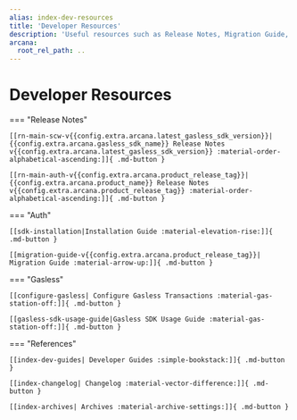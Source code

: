 ```yaml
---
alias: index-dev-resources
title: 'Developer Resources'
description: 'Useful resources such as Release Notes, Migration Guide, and other references useful for Web3 app developers trying to integrate with Arcana Auth.'
arcana:
  root_rel_path: ..
---
```


# Developer Resources

=== "Release Notes"

    [[rn-main-scw-v{{config.extra.arcana.latest_gasless_sdk_version}}|{{config.extra.arcana.gasless_sdk_name}} Release Notes v{{config.extra.arcana.latest_gasless_sdk_version}} :material-order-alphabetical-ascending:]]{ .md-button }

    [[rn-main-auth-v{{config.extra.arcana.product_release_tag}}| {{config.extra.arcana.product_name}} Release Notes v{{config.extra.arcana.product_release_tag}} :material-order-alphabetical-ascending:]]{ .md-button }

=== "Auth"

    [[sdk-installation|Installation Guide :material-elevation-rise:]]{ .md-button }

    [[migration-guide-v{{config.extra.arcana.product_release_tag}}| Migration Guide :material-arrow-up:]]{ .md-button }

=== "Gasless"

    [[configure-gasless| Configure Gasless Transactions :material-gas-station-off:]]{ .md-button }

    [[gasless-sdk-usage-guide|Gasless SDK Usage Guide :material-gas-station-off:]]{ .md-button }

=== "References"

    [[index-dev-guides| Developer Guides :simple-bookstack:]]{ .md-button }

    [[index-changelog| Changelog :material-vector-difference:]]{ .md-button }

    [[index-archives| Archives :material-archive-settings:]]{ .md-button }